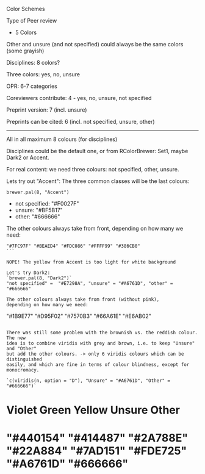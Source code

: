 Color Schemes

Type of Peer review
- 5 Colors

Other and unsure (and not specified) could always be the same colors (some grayish)


Disciplines: 8 colors?

Three colors: yes, no, unsure


OPR: 6-7 categories

Coreviewers contribute: 4 - yes, no, unsure, not specified

Preprint version: 7 (incl. unsure)

Preprints can be cited: 6 (incl. not specified, unsure, other)

-----

All in all maximum 8 colours (for disciplines)

Disciplines could be the default one, or from RColorBrewer: Set1, maybe
Dark2 or Accent.

For real content: we need three colours: not specified, other, unsure.

Lets try out "Accent":
The three common classes will be the last colours:


`brewer.pal(8, "Accent")`
- not specified: "#F0027F"
- unsure: "#BF5B17"
- other: "#666666"

The other colours always take from front, depending on how many we need:

````
"#7FC97F" "#BEAED4" "#FDC086" "#FFFF99" "#386CB0"
```

NOPE! The yellow from Accent is too light for white background

Let's try Dark2:
`brewer.pal(8, "Dark2")`
"not specified" =  "#E7298A", "unsure" = "#A6761D", "other" = "#666666"

The other colours always take from front (without pink),
depending on how many we need:

````
"#1B9E77" "#D95F02" "#7570B3" "#66A61E" "#E6AB02"
```

There was still some problem with the brownish vs. the reddish colour. The new 
idea is to combine viridis with grey and brown, i.e. to keep "Unsure" and "Other"
but add the other colours. -> only 6 viridis colours which can be distinguished
easily, and which are fine in terms of colour blindness, except for monocromacy.

`c(viridis(n, option = "D"), "Unsure" = "#A6761D", "Other" = "#666666")`

````
# Violet                    Green                               Yellow         Unsure       Other 
# "#440154" "#414487" "#2A788E" "#22A884" "#7AD151" "#FDE725"   "#A6761D"   "#666666" 
````
